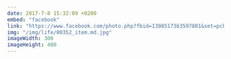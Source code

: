 ```yaml
---
date: 2017-7-8 15:32:09 +0200
embed: "facebook"
link: "https://www.facebook.com/photo.php?fbid=1398517363597801&set=pcb.1398519653597572&type=3&theater"
img: "/img/life/00352_item.md.jpg"
imageWidth: 300
imageHeight: 400
---
```

